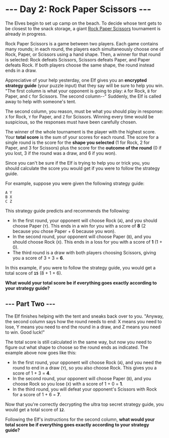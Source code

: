 # --- Day 2: Rock Paper Scissors ---

The Elves begin to set up camp on the beach. To decide whose tent gets to be
closest to the snack storage, a giant [Rock Paper Scissors](https://en.wikipedia.org/wiki/Rock_paper_scissors)
tournament is already in progress.

Rock Paper Scissors is a game between two players. Each game contains many rounds;
in each round, the players each simultaneously choose one of Rock, Paper, or Scissors
using a hand shape. Then, a winner for that round is selected: Rock defeats Scissors,
Scissors defeats Paper, and Paper defeats Rock. If both players choose the same shape,
the round instead ends in a draw.

Appreciative of your help yesterday, one Elf gives you an **encrypted strategy guide**
(your puzzle input) that they say will be sure to help you win. "The first column
is what your opponent is going to play: `A` for Rock, `B` for Paper, and `C` for Scissors.
The second column--" Suddenly, the Elf is called away to help with someone's tent.

The second column, you reason, must be what you should play in response: `X` for Rock,
`Y` for Paper, and `Z` for Scissors. Winning every time would be suspicious,
so the responses must have been carefully chosen.

The winner of the whole tournament is the player with the highest score. Your **total score**
is the sum of your scores for each round. The score for a single round is the score for
the **shape you selected** (1 for Rock, 2 for Paper, and 3 for Scissors) plus the score for the
**outcome of the round** (0 if you lost, 3 if the round was a draw, and 6 if you won).

Since you can't be sure if the Elf is trying to help you or trick you, you should calculate
the score you would get if you were to follow the strategy guide.

For example, suppose you were given the following strategy guide:

```
A Y
B X
C Z
```

This strategy guide predicts and recommends the following:

- In the first round, your opponent will choose Rock (`A`), and you should choose Paper (`Y`).
  This ends in a win for you with a score of **8** (2 because you chose Paper + 6 because you won).
- In the second round, your opponent will choose Paper (`B`), and you should choose Rock (`X`).
  This ends in a loss for you with a score of **1** (1 + 0).
- The third round is a draw with both players choosing Scissors, giving you a score of 3 + 3 = **6**.

In this example, if you were to follow the strategy guide, you would get
a total score of **`15`** (8 + 1 + 6).

**What would your total score be if everything goes exactly according to your strategy guide?**

## --- Part Two ---

The Elf finishes helping with the tent and sneaks back over to you. "Anyway, the second column says
how the round needs to end: X means you need to lose, Y means you need to end the round in a draw,
and Z means you need to win. Good luck!"

The total score is still calculated in the same way, but now you need to figure out what shape to
choose so the round ends as indicated. The example above now goes like this:

- In the first round, your opponent will choose Rock (`A`), and you need the round to end in a draw (`Y`),
  so you also choose Rock. This gives you a score of 1 + 3 = **4**.
- In the second round, your opponent will choose Paper (`B`), and you choose Rock so you lose (`X`) with
  a score of 1 + 0 = **1**.
- In the third round, you will defeat your opponent's Scissors with Rock for a score of 1 + 6 = **7**.

Now that you're correctly decrypting the ultra top secret strategy guide, you would get a total score of **`12`**.

Following the Elf's instructions for the second column, **what would your total score be if everything goes
 exactly according to your strategy guide?**
